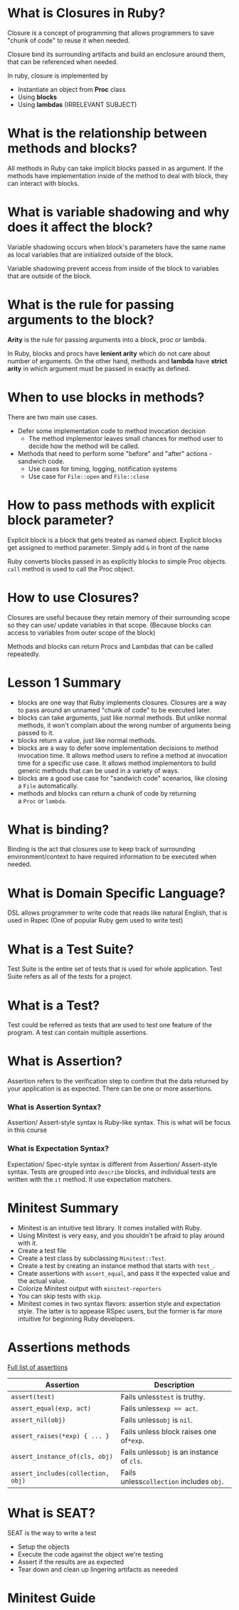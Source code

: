 # What is Closures in Ruby?

Closure is a concept of programming that allows programmers to save "chunk of code" to reuse it when needed.

Closure bind its surrounding artifacts and build an enclosure around them, that can be referenced when needed.

In ruby, closure is implemented by

- Instantiate an object from **Proc** class
- Using **blocks**
- Using **lambdas** (IRRELEVANT SUBJECT)

# What is the relationship  between methods and blocks?

All methods in Ruby can take implicit blocks passed in as argument. If the methods have implementation inside of the method to deal with block, they can interact with blocks.

# What is variable shadowing and why does it affect the block?

Variable shadowing occurs when block's parameters have the same name as local variables that are initialized outside of the block.

Variable shadowing prevent access from inside of the block to variables that are outside of the block.

# What is the rule for passing arguments to the block?

**Arity** is the rule for passing arguments into a block, proc or lambda.

In Ruby, blocks and procs have **lenient arity** which do not care about number of  arguments. On the other hand, methods and **lambda** have **strict arity** in which argument must be passed in exactly as defined.

# When to use blocks in methods?

There are two main use cases.

- Defer some implementation code to method invocation decision
  - The method implementor leaves small chances for method user to decide how the method will be called.
- Methods that need to perform some "before" and "after" actions - sandwich code.
  - Use cases for timing, logging, notification systems
  - Use case for `File::open` and `File::close`

# How to pass methods with explicit block parameter?

Explicit block is a block that gets treated as named object. Explicit blocks get assigned to method parameter. Simply add `&` in front of the name

Ruby converts blocks passed in as explicitly blocks to simple Proc objects. `call` method is used to call the Proc object.

# How to use Closures?

Closures are useful because they retain memory of their surrounding scope so they can use/ update variables in that scope. (Because blocks can access to variables from outer scope of the block)

Methods and blocks can return Procs and Lambdas that can be called repeatedly.

# Lesson 1 Summary

- blocks are one way that Ruby implements closures. Closures are a way to pass around an unnamed "chunk of code" to be executed later.
- blocks can take arguments, just like normal methods. But unlike normal methods, it won't complain about the wrong number of arguments being passed to it.
- blocks return a value, just like normal methods.
- blocks are a way to defer some implementation decisions to method invocation time. It allows method users to refine a method at invocation time for a specific use case. It allows method implementors to build generic methods that can be used in a variety of ways.
- blocks are a good use case for "sandwich code" scenarios, like closing a `File` automatically.
- methods and blocks can return a chunk of code by returning a `Proc` or `lambda`.

# What is binding?

Binding is the act that closures use to keep track  of surrounding environment/context to have required information to be executed when needed.

# What is Domain Specific Language?

DSL allows programmer to write code that reads like natural English, that is used in Rspec (One of popular Ruby gem used to write test)

# What is a Test Suite?

Test Suite is the entire set of tests that is used for whole application.
Test Suite refers as all of the tests for a project.

# What is a Test?

Test could be referred as tests that are used to test one feature of the program. A test can contain multiple assertions.

# What is Assertion?

Assertion refers to the verification step to confirm that the data returned by your application is as expected. There can be one or more assertions.

### What is Assertion Syntax?

Assertion/ Assert-style syntax is Ruby-like syntax. This is what will be focus in this course

### What is Expectation Syntax?

Expectation/ Spec-style syntax is different from Assertion/ Assert-style syntax.
Tests are grouped into `describe` blocks, and individual tests are written with the `it` method. It use expectation matchers.

# Minitest Summary

- Minitest is an intuitive test library. It comes installed with Ruby.
- Using Minitest is very easy, and you shouldn't be afraid to play around with it.
- Create a test file
- Create a test class by subclassing `Minitest::Test`.
- Create a test by creating an instance method that starts with `test_`.
- Create assertions with `assert_equal`, and pass it the expected value and the actual value.
- Colorize Minitest output with `minitest-reporters`
- You can skip tests with `skip`.
- Minitest comes in two syntax flavors: assertion style and expectation style. The latter is to appease RSpec users, but the former is far more intuitive for beginning Ruby developers.

# Assertions methods

[Full list of assertions](https://docs.seattlerb.org/minitest/Minitest/Assertions.html)


| Assertion                          | Description                                  |
| ------------------------------------ | ---------------------------------------------- |
| `assert(test)`                     | Fails unless`test` is truthy.               |
| `assert_equal(exp, act)`           | Fails unless`exp == act`.                    |
| `assert_nil(obj)`                  | Fails unless`obj` is `nil`.                |
| `assert_raises(*exp) { ... }`      | Fails unless block raises one of`*exp`.      |
| `assert_instance_of(cls, obj)`     | Fails unless`obj` is an instance of `cls`. |
| `assert_includes(collection, obj)` | Fails unless`collection` includes `obj`.   |

# What is SEAT?

SEAT is the way to write a test

- Setup the objects
- Execute the code against the object we're testing
- Assert if the results are as expected
- Tear down and clean up lingering artifacts as neeeded

# Minitest Guide
